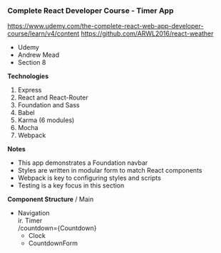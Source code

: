 ### Complete React Developer Course - Timer App  

https://www.udemy.com/the-complete-react-web-app-developer-course/learn/v4/content 
https://github.com/ARWL2016/react-weather 

- Udemy   
- Andrew Mead   
- Section 8  

**Technologies**
1. Express   
2. React and React-Router    
3. Foundation and Sass      
4. Babel      
5. Karma (6 modules)    
6. Mocha     
7. Webpack     

**Notes**
- This app demonstrates a Foundation navbar     
- Styles are written in modular form to match React components    
- Webpack is key to configuring styles and scripts    
- Testing is a key focus in this section      

**Component Structure**
/ Main   
  - Navigation  
  ir. Timer   
  /countdown={Countdown}  
    - Clock 
    - CountdownForm   
   